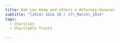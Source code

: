 ```yaml
---
title: Koh Lau Keow and others v Attorney-General 
subtitle: "[2014] SGCA 18 / 17\_March\_2014"
tags:
  - Charities
  - Charitable Trusts

---
```


